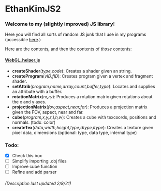 # EthanKimJS2
### Welcome to my (**slightly improved**) JS library!
Here you will find all sorts of random JS junk that I use in my programs (accessible [here](https://www.khanacademy.org/profile/I2I0/projects).)

Here are the contents, and then the contents of *those* contents:
#### [WebGL_helper.js](https://github.com/EthanKim8683/EthanKimJS2/blob/main/WebGL_helper.js)
  - **createShader**(*type,code*): Creates a shader given an string.
  - **createProgram**(*vID,fID*): Creates program given a vertex and fragment shader.
  - **setAttrib**(*program,name,array,count,buffer,type*): Locates and supplies an attribute with a buffer.
  - **rotationMatrix**(*rx,ry*): Produces a rotation matrix given rotations about the x and y axes.
  - **projectionMatrix**(*fov,aspect,near,far*): Produces a projection matrix given the FOV, aspect, near and far.
  - **cube**(*program,x,y,z,l,h,w*): Creates a cube with texcoords, positions and normals. (todo: color)
  - **createTex**(*data,width,height,type,dtype,itype*): Creates a texture given pixel data, dimensions (optional: type, data type, internal type)
  
### Todo:
- [x] Check this box
- [ ] Simplify importing .obj files
- [ ] Improve cube function
- [ ] Refine and add parser

###### (Description last updated 2/8/21)
